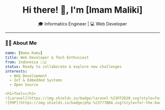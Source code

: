<h1 align="center">Hi there! 👋, I'm [Imam Maliki]</h1>
<p align="center">
   🎓 Informatics Engineer | 💻 Web Developer  
</p>

---

### 👨‍💻 About Me
```yaml
name: [Nama Kamu]
title: Web Developer & Tech Enthusiast
from: Indonesia 🇮🇩
status: Ready to collaborate & explore new challenges
interests:
  - Web Development
  - IoT & Embedded Systems
  - Open Source

<h1>Tools</h1>
![Laravel](https://img.shields.io/badge/laravel-%23FF2D20.svg?style=for-the-badge&logo=laravel&logoColor=white)
![PHP](https://img.shields.io/badge/php-%23777BB4.svg?style=for-the-badge&logo=php&logoColor=white)

